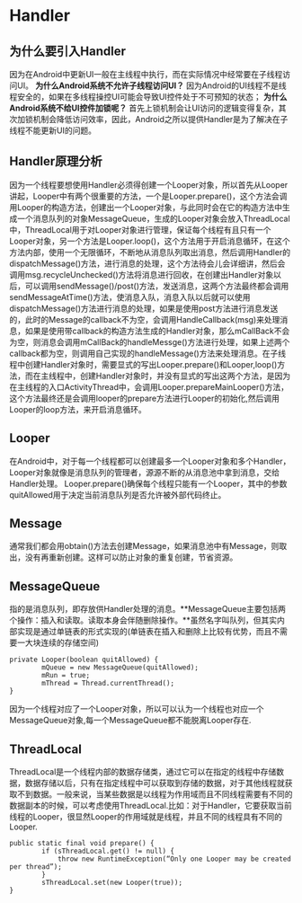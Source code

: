 # Handler
## 为什么要引入Handler
因为在Android中更新UI一般在主线程中执行，而在实际情况中经常要在子线程访问UI。
**为什么Android系统不允许子线程访问UI？**
因为Android的UI线程不是线程安全的，如果在多线程操控UI可能会导致UI控件处于不可预知的状态；
**为什么Android系统不给UI控件加锁呢？**
首先上锁机制会让UI访问的逻辑变得复杂，其次加锁机制会降低访问效率，因此，Android之所以提供Handler是为了解决在子线程不能更新UI的问题。
## Handler原理分析
因为一个线程要想使用Handler必须得创建一个Looper对象，所以首先从Looper讲起，Looper中有两个很重要的方法，一个是Looper.prepare()，这个方法会调用Looper的构造方法，创建出一个Looper对象，与此同时会在它的构造方法中生成一个消息队列的对象MessageQueue，生成的Looper对象会放入ThreadLocal中，ThreadLocal用于对Looper对象进行管理，保证每个线程有且只有一个Looper对象，另一个方法是Looper.loop()，这个方法用于开启消息循环，在这个方法内部，使用一个无限循环，不断地从消息队列取出消息，然后调用Handler的dispatchMessage()方法，进行消息的处理，这个方法待会儿会详细讲，然后会调用msg.recycleUnchecked()方法将消息进行回收，在创建出Handler对象以后，可以调用sendMessage()/post()方法，发送消息，这两个方法最终都会调用sendMessageAtTime()方法，使消息入队，消息入队以后就可以使用dispatchMessage()方法进行消息的处理，如果是使用post方法进行消息发送的，此时的Message的callback不为空，会调用HandleCallback(msg)来处理消息，如果是使用带callback的构造方法生成的Handler对象，那么mCallBack不会为空，则消息会调用mCallBack的handleMessge()方法进行处理，如果上述两个callback都为空，则调用自己实现的handleMessage()方法来处理消息。在子线程中创建Handler对象时，需要显式的写出Looper.prepare()和Looper,loop()方法，而在主线程中，创建Handler对象时，并没有显式的写出这两个方法，是因为在主线程的入口ActivityThread中，会调用Looper.prepareMainLooper()方法，这个方法最终还是会调用looper的prepare方法进行Looper的初始化,然后调用Looper的loop方法，来开启消息循环。
## Looper
在Android中，对于每一个线程都可以创建最多一个Looper对象和多个Handler，Looper对象就像是消息队列的管理者，源源不断的从消息池中拿到消息，交给Handler处理。
Looper.prepare()确保每个线程只能有一个Looper，其中的参数quitAllowed用于决定当前消息队列是否允许被外部代码终止。 
## Message
通常我们都会用obtain()方法去创建Message，如果消息池中有Message，则取出，没有再重新创建。这样可以防止对象的重复创建，节省资源。
## MessageQueue
指的是消息队列，即存放供Handler处理的消息。**MessageQueue主要包括两个操作：插入和读取。读取本身会伴随删除操作。**虽然名字叫队列，但其实内部实现是通过单链表的形式实现的(单链表在插入和删除上比较有优势，而且不需要一大块连续的存储空间)
```
private Looper(boolean quitAllowed) {
        mQueue = new MessageQueue(quitAllowed);
        mRun = true;
        mThread = Thread.currentThread();
}
```
因为一个线程对应了一个Looper对象，所以可以认为一个线程也对应一个MessageQueue对象,每一个MessageQueue都不能脱离Looper存在.
## ThreadLocal
ThreadLocal是一个线程内部的数据存储类，通过它可以在指定的线程中存储数据，数据存储以后，只有在指定线程中可以获取到存储的数据，对于其他线程就获取不到数据。一般来说，当某些数据是以线程为作用域而且不同线程需要有不同的数据副本的时候，可以考虑使用ThreadLocal.比如：对于Handler，它要获取当前线程的Looper，很显然Looper的作用域就是线程，并且不同的线程具有不同的Looper.
```
public static final void prepare() {
        if (sThreadLocal.get() != null) {
            throw new RuntimeException(“Only one Looper may be created per thread”);
        }
        sThreadLocal.set(new Looper(true));
}
```




